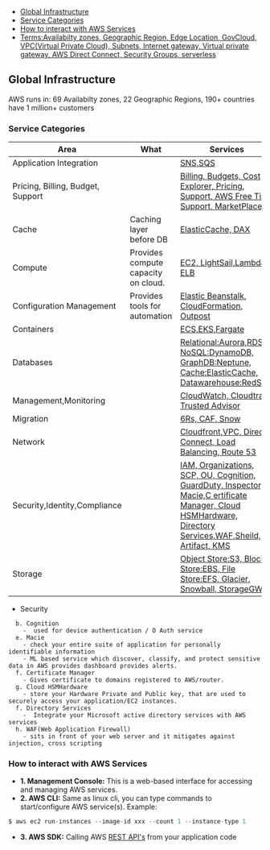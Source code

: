 - [Global Infrastructure](#gi)
- [Service Categories](#sc)
- [How to interact with AWS Services](#how)
- [Terms:Availabilty zones, Geographic Region, Edge Location, GovCloud, VPC(Virtual Private Cloud), Subnets, Internet gateway, Virtual private gateway, AWS Direct Connect, Security Groups, serverless](Terms)

<a name=gi></a>
## Global Infrastructure
AWS runs in: 69 Availabilty zones, 22 Geographic Regions, 190+ countries have 1 million+ customers

<a name=sc></a>
### Service Categories

|Area|What|Services|
|---|---|---|
|Application Integration||[SNS,SQS](Application_Integration)|
|Pricing, Billing, Budget, Support|| [Billing, Budgets, Cost Explorer, Pricing, Support, AWS Free Tier, Support, MarketPlace](Pricing_Billing_Budget_Support)|
|Cache|Caching layer before DB|[ElasticCache, DAX](/System-Design/Concepts/Cache/DB_Caches/)|
|Compute|Provides compute capacity on cloud.|[EC2, LightSail,Lambda, ELB](compute)|
|Configuration Management|Provides tools for automation|[Elastic Beanstalk, CloudFormation, Outpost](Configuration_Management)|
|Containers||[ECS,EKS,Fargate](Container)|
|Databases||[Relational:Aurora,RDS, NoSQL:DynamoDB, GraphDB:Neptune, Cache:ElasticCache, Datawarehouse:RedShift](/System-Design/Concepts/Databases)|
|Management,Monitoring||[CloudWatch, Cloudtrail, Trusted Advisor](Monitoring)|
|Migration||[6Rs, CAF, Snow](Migration_Innovation)|
|Network||[Cloudfront,VPC, Direct Connect, Load Balancing, Route 53](Network)|
|Security,Identity,Compliance||[IAM, Organizations, SCP, OU, Cognition, GuardDuty, Inspector, Macie,C ertificate Manager, Cloud HSMHardware, Directory Services,WAF,Sheild, Artifact, KMS](Security)|
|Storage||[Object Store:S3, Block Store:EBS, File Store:EFS, Glacier, Snowball, StorageGW](Storage)|

- Security
```
  b. Cognition
    -  used for device authentication / O Auth service 
  e. Macie
    - check your entire suite of application for personally identifiable information
    - ML based service which discover, classify, and protect sensitive data in AWS provides dashboard provides alerts.
  f. Certificate Manager
    - Gives certificate to domains registered to AWS/router.
  g. Cloud HSMHardware
    - store your Hardware Private and Public key, that are used to securely access your application/EC2 instances.
  f. Directory Services
    -  Integrate your Microsoft active directory services with AWS services
  h. WAF(Web Application Firewall)
    - sits in front of your web server and it mitigates against injection, cross scripting
```

<a name=how></a>
### How to interact with AWS Services
- **1. Management Console:** This is a web-based interface for accessing and managing AWS services.
- **2. AWS CLI:** Same as linux cli, you can type commands to start/configure AWS service(s). Example:
```c
$ aws ec2 run-instances --image-id xxx --count 1 --instance-type 1
```
- **3. AWS SDK:** Calling AWS [REST API's](/Networking/OSI-Layers/Layer-7/WebServer_WebClient_WebService/WebClient_Connecting_WebServer/REST) from your application code
